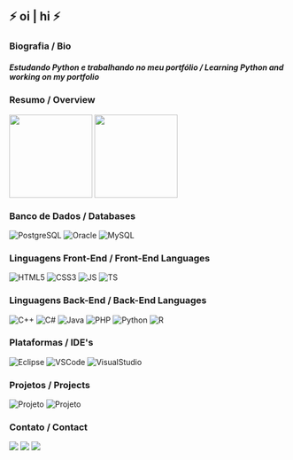## ⚡ oi | hi ⚡  

### Biografia / Bio

##### Estudando Python e trabalhando no meu portfólio / Learning Python and working on my portfolio

### Resumo / Overview 

<p align="left">
<img height="150em" src="https://github-readme-stats.vercel.app/api?username=pittalaranjeira&include_all_commits=true&count_private=true&show_icons=true&theme=dark&title_color=0000c2&bg_color=0a0a0a&border_color=0000c2&text_color=ffffff&icon_color=0000c2" align = "center"/>
<img height="150em" src="https://github-readme-stats.vercel.app/api/top-langs?username=pittalaranjeira&show_icons=true&locale=en&layout=compact&theme=dark&title_color=0000c2&bg_color=0a0a0a&border_color=0000c2&text_color=ffffff&icon_color=0000c2" align = "center"/>
</p>

### Banco de Dados / Databases
		
![PostgreSQL](https://img.shields.io/badge/PostgreSQL-316192?style=for-the-badge&logo=postgresql&logoColor=white)
![Oracle](https://img.shields.io/badge/Oracle-F80000?style=for-the-badge&logo=Oracle&logoColor=white)
![MySQL](https://img.shields.io/badge/MySQL-005C84?style=for-the-badge&logo=mysql&logoColor=white)
<br>

### Linguagens Front-End / Front-End Languages

![HTML5](https://img.shields.io/badge/HTML5-E34F26?style=for-the-badge&logo=html5&logoColor=white)
![CSS3](https://img.shields.io/badge/CSS3-1572B6?style=for-the-badge&logo=css3&logoColor=white)
![JS](https://img.shields.io/badge/JavaScript-323330?style=for-the-badge&logo=javascript&logoColor=F7DF1E)
![TS](https://img.shields.io/badge/TypeScript-007ACC?style=for-the-badge&logo=typescript&logoColor=white)
<br>

### Linguagens Back-End / Back-End Languages

![C++](https://img.shields.io/badge/C%2B%2B-00599C?style=for-the-badge&logo=c%2B%2B&logoColor=white)
![C#](https://img.shields.io/badge/C%23-239120?style=for-the-badge&logo=c-sharp&logoColor=white)
![Java](https://img.shields.io/badge/Java-ED8B00?style=for-the-badge&logo=java&logoColor=white)
![PHP](https://img.shields.io/badge/PHP-777BB4?style=for-the-badge&logo=php&logoColor=white)
![Python](https://img.shields.io/badge/Python-FFD43B?style=for-the-badge&logo=python&logoColor=blue)
![R](https://img.shields.io/badge/R-276DC3?style=for-the-badge&logo=r&logoColor=white)
<br>

### Plataformas / IDE's
		
![Eclipse](https://img.shields.io/badge/Eclipse-2C2255?style=for-the-badge&logo=eclipse&logoColor=white)
![VSCode](https://img.shields.io/badge/VSCode-0078D4?style=for-the-badge&logo=visual%20studio%20code&logoColor=white)
![VisualStudio](https://img.shields.io/badge/Visual_Studio-5C2D91?style=for-the-badge&logo=visual%20studio&logoColor=white)
<br>

### Projetos / Projects

![Projeto](https://github-readme-stats.vercel.app/api/pin/?username=pittalaranjeira&repo=python-automacao&theme=dark&title_color=0000c2&bg_color=0a0a0a&border_color=0000c2&text_color=ffffff&icon_color=0000c2)
![Projeto](https://github-readme-stats.vercel.app/api/pin/?username=pittalaranjeira&repo=calculadora_ionic&theme=dark&title_color=0000c2&bg_color=0a0a0a&border_color=0000c2&text_color=ffffff&icon_color=0000c2)
<br>

### Contato / Contact

<a href="https://instagram.com/pittalaranjeira" target="_blank"><img src="https://img.shields.io/badge/-Instagram-%23E4405F?style=for-the-badge&logo=instagram&logoColor=white" target="_blank"></a>
<a href = "mailto:pittalaranjeira@gmail.com"><img src="https://img.shields.io/badge/-Gmail-%23333?style=for-the-badge&logo=gmail&logoColor=white" target="_blank"></a>
<a href="https://www.linkedin.com/in/pittalaranjeira" target="_blank"><img src="https://img.shields.io/badge/-LinkedIn-%230077B5?style=for-the-badge&logo=linkedin&logoColor=white" target="_blank"></a>
